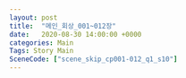 ```yaml
---
layout: post
title:  "메인_회상_001~012장"
date:   2020-08-30 14:00:00 +0000
categories: Main
Tags: Story Main
SceneCode: ["scene_skip_cp001-012_q1_s10"]
---
```

